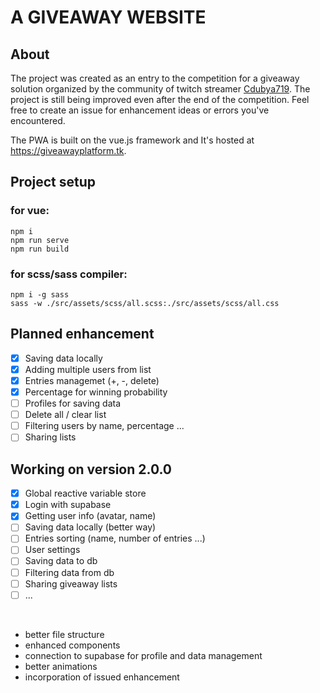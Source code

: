 # A GIVEAWAY WEBSITE

## About

The project was created as an entry to the competition for a giveaway solution organized by the community of twitch streamer [Cdubya719](https://www.twitch.tv/cdubya719). The project is still being improved even after the end of the competition. Feel free to create an issue for enhancement ideas or errors you've encountered.

The PWA is built on the vue.js framework and It's hosted at https://giveawayplatform.tk.

## Project setup

### for vue:
```
npm i
npm run serve
npm run build
```

### for scss/sass compiler:
```
npm i -g sass
sass -w ./src/assets/scss/all.scss:./src/assets/scss/all.css
```

## Planned enhancement

- [x] Saving data locally
- [x] Adding multiple users from list
- [x] Entries managemet (+, -, delete)
- [x] Percentage for winning probability
- [ ] Profiles for saving data
- [ ] Delete all / clear list
- [ ] Filtering users by name, percentage ...
- [ ] Sharing lists

## Working on version 2.0.0

- [x] Global reactive variable store
- [x] Login with supabase
- [x] Getting user info (avatar, name)
- [ ] Saving data locally (better way)
- [ ] Entries sorting (name, number of entries ...)
- [ ] User settings
- [ ] Saving data to db
- [ ] Filtering data from db
- [ ] Sharing giveaway lists
- [ ] ...

<br/>

- better file structure
- enhanced components
- connection to supabase for profile and data management
- better animations
- incorporation of issued enhancement
